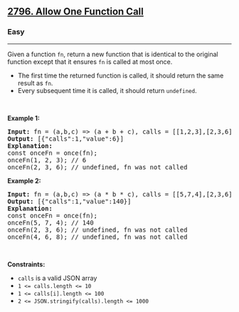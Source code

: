 <h2><a href="https://leetcode.com/problems/allow-one-function-call">2796. Allow One Function Call</a></h2><h3>Easy</h3><hr><p>Given a function <code>fn</code>, return a new function that is identical to the original function except that it ensures <code>fn</code> is called at most once.</p>

<ul>
	<li>The first time the returned function is called, it should return the same result as <code>fn</code>.</li>
	<li>Every subsequent time it is called, it should return <code>undefined</code>.</li>
</ul>

<p> </p>
<p><strong class="example">Example 1:</strong></p>

<pre>
<strong>Input:</strong> fn = (a,b,c) => (a + b + c), calls = [[1,2,3],[2,3,6]]
<strong>Output:</strong> [{"calls":1,"value":6}]
<strong>Explanation:</strong>
const onceFn = once(fn);
onceFn(1, 2, 3); // 6
onceFn(2, 3, 6); // undefined, fn was not called
</pre>

<p><strong class="example">Example 2:</strong></p>

<pre>
<strong>Input:</strong> fn = (a,b,c) => (a * b * c), calls = [[5,7,4],[2,3,6],[4,6,8]]
<strong>Output:</strong> [{"calls":1,"value":140}]
<strong>Explanation:</strong>
const onceFn = once(fn);
onceFn(5, 7, 4); // 140
onceFn(2, 3, 6); // undefined, fn was not called
onceFn(4, 6, 8); // undefined, fn was not called
</pre>

<p> </p>
<p><strong>Constraints:</strong></p>

<ul>
	<li><code>calls</code> is a valid JSON array</li>
	<li><code>1 <= calls.length <= 10</code></li>
	<li><code>1 <= calls[i].length <= 100</code></li>
	<li><code>2 <= JSON.stringify(calls).length <= 1000</code></li>
</ul>
